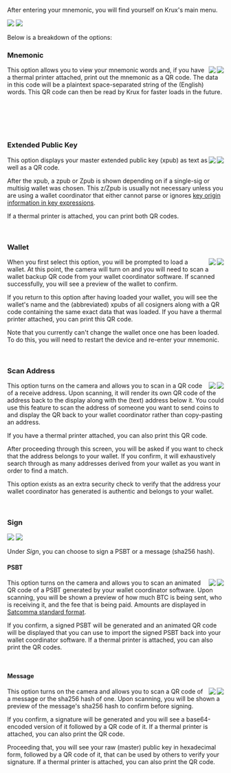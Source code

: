 After entering your mnemonic, you will find yourself on Krux's main menu.

<img src="../../img/maixpy_m5stickv/home-options-125.png">
<img src="../../img/maixpy_amigo_tft/home-options-150.png">

Below is a breakdown of the options:

### Mnemonic
<img src="../../img/maixpy_m5stickv/mnemonic-24-word-1-125.png" align="right">
<img src="../../img/maixpy_amigo_tft/mnemonic-24-word-1-150.png" align="right">

This option allows you to view your mnemonic words and, if you have a thermal printer attached, print out the mnemonic as a QR code. The data in this code will be a plaintext space-separated string of the (English) words. This QR code can then be read by Krux for faster loads in the future.

<br><br><br><br>

### Extended Public Key
<img src="../../img/maixpy_m5stickv/extended-public-key-wsh-xpub-text-125.png" align="right">
<img src="../../img/maixpy_amigo_tft/extended-public-key-wsh-xpub-text-150.png" align="right">

This option displays your master extended public key (xpub) as text as well as a QR code.

After the xpub, a zpub or Zpub is shown depending on if a single-sig or multisig wallet was chosen. This z/Zpub is usually not necessary unless you are using a wallet coordinator that either cannot parse or ignores [key origin information in key expressions](https://github.com/bitcoin/bips/blob/master/bip-0380.mediawiki#Key_Expressions).

If a thermal printer is attached, you can print both QR codes.

<br>

### Wallet
<img src="../../img/maixpy_m5stickv/wallet-wsh-load-prompt-125.png" align="right">
<img src="../../img/maixpy_amigo_tft/wallet-wsh-load-prompt-150.png" align="right">

When you first select this option, you will be prompted to load a wallet. At this point, the camera will turn on and you will need to scan a wallet backup QR code from your wallet coordinator software. If scanned successfully, you will see a preview of the wallet to confirm.

If you return to this option after having loaded your wallet, you will see the wallet's name and the (abbreviated) xpubs of all cosigners along with a QR code containing the same exact data that was loaded. If you have a thermal printer attached, you can print this QR code.  

Note that you currently can't change the wallet once one has been loaded. To do this, you will need to restart the device and re-enter your mnemonic.

<br>

### Scan Address
<img src="../../img/maixpy_m5stickv/scan-address-scanned-address-125.png" align="right">
<img src="../../img/maixpy_amigo_tft/scan-address-scanned-address-150.png" align="right">

This option turns on the camera and allows you to scan in a QR code of a receive address. Upon scanning, it will render its own QR code of the address back to the display along with the (text) address below it. You could use this feature to scan the address of someone you want to send coins to and display the QR back to your wallet coordinator rather than copy-pasting an address.

If you have a thermal printer attached, you can also print this QR code. 

After proceeding through this screen, you will be asked if you want to check that the address belongs to your wallet. If you confirm, it will exhaustively search through as many addresses derived from your wallet as you want in order to find a match.

This option exists as an extra security check to verify that the address your wallet coordinator has generated is authentic and belongs to your wallet.

<br>

### Sign

<img src="../../img/maixpy_m5stickv/sign-options-125.png">
<img src="../../img/maixpy_amigo_tft/sign-options-150.png">

Under *Sign*, you can choose to sign a PSBT or a message (sha256 hash).

#### PSBT
<img src="../../img/maixpy_m5stickv/sign-psbt-sign-prompt-125.png" align="right">
<img src="../../img/maixpy_amigo_tft/sign-psbt-sign-prompt-150.png" align="right">

This option turns on the camera and allows you to scan an animated QR code of a PSBT generated by your wallet coordinator software. Upon scanning, you will be shown a preview of how much BTC is being sent, who is receiving it, and the fee that is being paid. Amounts are displayed in [Satcomma standard format](https://medium.com/coinmonks/the-satcomma-standard-89f1e7c2aede).

If you confirm, a signed PSBT will be generated and an animated QR code will be displayed that you can use to import the signed PSBT back into your wallet coordinator software. If a thermal printer is attached, you can also print the QR codes.

<br>

#### Message
<img src="../../img/maixpy_m5stickv/sign-message-sha256-sign-prompt-125.png" align="right">
<img src="../../img/maixpy_amigo_tft/sign-message-sha256-sign-prompt-150.png" align="right">

This option turns on the camera and allows you to scan a QR code of a message or the sha256 hash of one. Upon scanning, you will be shown a preview of the message's sha256 hash to confirm before signing.

If you confirm, a signature will be generated and you will see a base64-encoded version of it followed by a QR code of it. If a thermal printer is attached, you can also print the QR code.

Proceeding that, you will see your raw (master) public key in hexadecimal form, followed by a QR code of it, that can be used by others to verify your signature. If a thermal printer is attached, you can also print the QR code.
